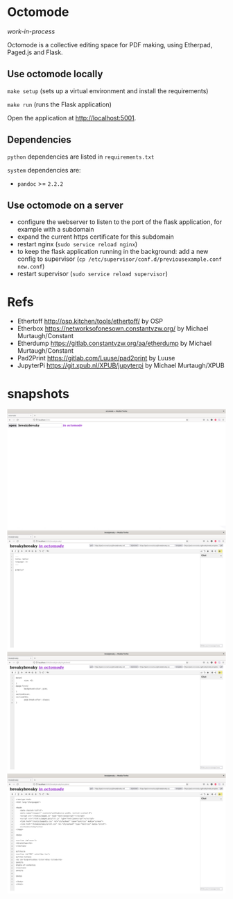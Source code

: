 # Octomode 

*work-in-process*

Octomode is a collective editing space for PDF making, using Etherpad, Paged.js and Flask. 

## Use octomode locally

`make setup` (sets up a virtual environment and install the requirements)

`make run` (runs the Flask application)

Open the application at <http://localhost:5001>.

## Dependencies

`python` dependencies are listed in `requirements.txt`

`system` dependencies are:

* `pandoc` >= `2.2.2`

## Use octomode on a server

* configure the webserver to listen to the port of the flask application, for example with a subdomain
* expand the current https certificate for this subdomain
* restart nginx (`sudo service reload nginx`)
* to keep the flask application running in the background: add a new config to supervisor (`cp /etc/supervisor/conf.d/previousexample.conf new.conf`)
* restart supervisor (`sudo service reload supervisor`)

# Refs

* Ethertoff http://osp.kitchen/tools/ethertoff/ by OSP
* Etherbox https://networksofonesown.constantvzw.org/ by Michael Murtaugh/Constant
* Etherdump https://gitlab.constantvzw.org/aa/etherdump by Michael Murtaugh/Constant
* Pad2Print https://gitlab.com/Luuse/pad2print by Luuse
* JupyterPi https://git.xpub.nl/XPUB/jupyterpi by Michael Murtaugh/XPUB

# snapshots

![](snapshots/breakybreaky-in-octomode-1.png)
![](snapshots/breakybreaky-in-octomode-2.png)
![](snapshots/breakybreaky-in-octomode-3.png)
![](snapshots/breakybreaky-in-octomode-4.png)